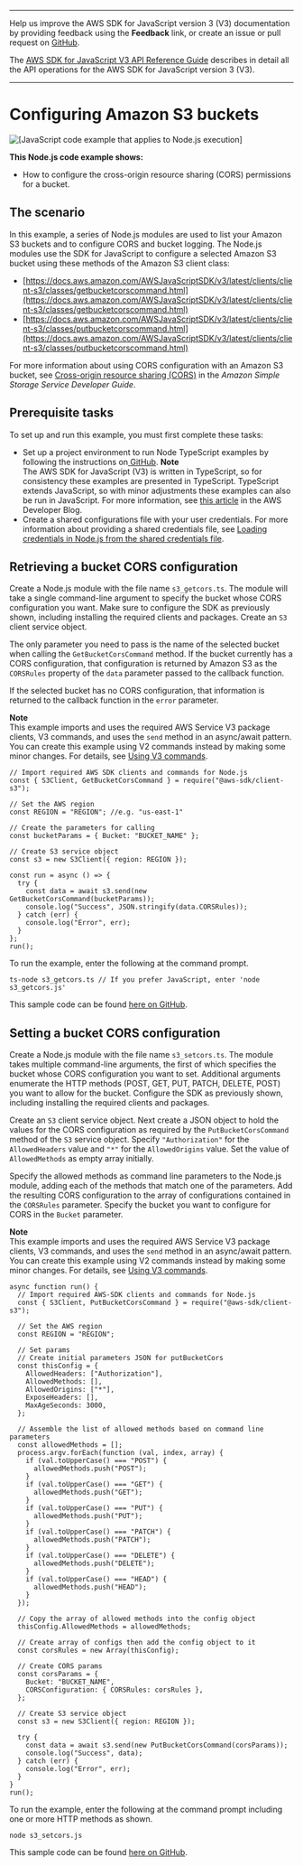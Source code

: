 --------

Help us improve the AWS SDK for JavaScript version 3 \(V3\) documentation by providing feedback using the **Feedback** link, or create an issue or pull request on [GitHub](https://github.com/awsdocs/aws-sdk-for-javascript-v3)\.

 The [AWS SDK for JavaScript V3 API Reference Guide](https://docs.aws.amazon.com/AWSJavaScriptSDK/v3/latest/index.html) describes in detail all the API operations for the AWS SDK for JavaScript version 3 \(V3\)\.

--------

# Configuring Amazon S3 buckets<a name="s3-example-configuring-buckets"></a>

![\[JavaScript code example that applies to Node.js execution\]](http://docs.aws.amazon.com/sdk-for-javascript/v3/developer-guide/images/nodeicon.png)

**This Node\.js code example shows:**
+ How to configure the cross\-origin resource sharing \(CORS\) permissions for a bucket\.

## The scenario<a name="s3-example-configuring-buckets-scenario"></a>

In this example, a series of Node\.js modules are used to list your Amazon S3 buckets and to configure CORS and bucket logging\. The Node\.js modules use the SDK for JavaScript to configure a selected Amazon S3 bucket using these methods of the Amazon S3 client class:
+ [https://docs.aws.amazon.com/AWSJavaScriptSDK/v3/latest/clients/client-s3/classes/getbucketcorscommand.html](https://docs.aws.amazon.com/AWSJavaScriptSDK/v3/latest/clients/client-s3/classes/getbucketcorscommand.html)
+ [https://docs.aws.amazon.com/AWSJavaScriptSDK/v3/latest/clients/client-s3/classes/putbucketcorscommand.html](https://docs.aws.amazon.com/AWSJavaScriptSDK/v3/latest/clients/client-s3/classes/putbucketcorscommand.html)

For more information about using CORS configuration with an Amazon S3 bucket, see [Cross\-origin resource sharing \(CORS\)](https://docs.aws.amazon.com/AmazonS3/latest/dev/cors.html) in the *Amazon Simple Storage Service Developer Guide*\.

## Prerequisite tasks<a name="s3-example-configuring-buckets-prerequisites"></a>

To set up and run this example, you must first complete these tasks:
+ Set up a project environment to run Node TypeScript examples by following the instructions on[ GitHub](https://github.com/awsdocs/aws-doc-sdk-examples/tree/master/javascriptv3/example_code/s3/README.md)\.
**Note**  
The AWS SDK for JavaScript \(V3\) is written in TypeScript, so for consistency these examples are presented in TypeScript\. TypeScript extends JavaScript, so with minor adjustments these examples can also be run in JavaScript\. For more information, see [this article](https://aws.amazon.com/blogs/developer/first-class-typescript-support-in-modular-aws-sdk-for-javascript/) in the AWS Developer Blog\.
+ Create a shared configurations file with your user credentials\. For more information about providing a shared credentials file, see [Loading credentials in Node\.js from the shared credentials file](loading-node-credentials-shared.md)\.

## Retrieving a bucket CORS configuration<a name="s3-example-configuring-buckets-get-cors"></a>

Create a Node\.js module with the file name `s3_getcors.ts`\. The module will take a single command\-line argument to specify the bucket whose CORS configuration you want\. Make sure to configure the SDK as previously shown, including installing the required clients and packages\. Create an `S3` client service object\. 

The only parameter you need to pass is the name of the selected bucket when calling the `GetBucketCorsCommand` method\. If the bucket currently has a CORS configuration, that configuration is returned by Amazon S3 as the `CORSRules` property of the `data` parameter passed to the callback function\.

If the selected bucket has no CORS configuration, that information is returned to the callback function in the `error` parameter\.

**Note**  
This example imports and uses the required AWS Service V3 package clients, V3 commands, and uses the `send` method in an async/await pattern\. You can create this example using V2 commands instead by making some minor changes\. For details, see [Using V3 commands](welcome.md#using_v3_commands)\.

```
// Import required AWS SDK clients and commands for Node.js
const { S3Client, GetBucketCorsCommand } = require("@aws-sdk/client-s3");

// Set the AWS region
const REGION = "REGION"; //e.g. "us-east-1"

// Create the parameters for calling
const bucketParams = { Bucket: "BUCKET_NAME" };

// Create S3 service object
const s3 = new S3Client({ region: REGION });

const run = async () => {
  try {
    const data = await s3.send(new GetBucketCorsCommand(bucketParams));
    console.log("Success", JSON.stringify(data.CORSRules));
  } catch (err) {
    console.log("Error", err);
  }
};
run();
```

To run the example, enter the following at the command prompt\.

```
ts-node s3_getcors.ts // If you prefer JavaScript, enter 'node s3_getcors.js'
```

This sample code can be found [here on GitHub](https://github.com/awsdocs/aws-doc-sdk-examples/blob/master/javascriptv3/example_code/s3/src/s3_getcors.ts)\.

## Setting a bucket CORS configuration<a name="s3-example-configuring-buckets-put-cors"></a>

Create a Node\.js module with the file name `s3_setcors.ts`\. The module takes multiple command\-line arguments, the first of which specifies the bucket whose CORS configuration you want to set\. Additional arguments enumerate the HTTP methods \(POST, GET, PUT, PATCH, DELETE, POST\) you want to allow for the bucket\. Configure the SDK as previously shown, including installing the required clients and packages\.

 Create an `S3` client service object\. Next create a JSON object to hold the values for the CORS configuration as required by the `PutBucketCorsCommand` method of the `S3` service object\. Specify `"Authorization"` for the `AllowedHeaders` value and `"*"` for the `AllowedOrigins` value\. Set the value of `AllowedMethods` as empty array initially\.

Specify the allowed methods as command line parameters to the Node\.js module, adding each of the methods that match one of the parameters\. Add the resulting CORS configuration to the array of configurations contained in the `CORSRules` parameter\. Specify the bucket you want to configure for CORS in the `Bucket` parameter\.

**Note**  
This example imports and uses the required AWS Service V3 package clients, V3 commands, and uses the `send` method in an async/await pattern\. You can create this example using V2 commands instead by making some minor changes\. For details, see [Using V3 commands](welcome.md#using_v3_commands)\.

```
async function run() {
  // Import required AWS-SDK clients and commands for Node.js
  const { S3Client, PutBucketCorsCommand } = require("@aws-sdk/client-s3");

  // Set the AWS region
  const REGION = "REGION";

  // Set params
  // Create initial parameters JSON for putBucketCors
  const thisConfig = {
    AllowedHeaders: ["Authorization"],
    AllowedMethods: [],
    AllowedOrigins: ["*"],
    ExposeHeaders: [],
    MaxAgeSeconds: 3000,
  };

  // Assemble the list of allowed methods based on command line parameters
  const allowedMethods = [];
  process.argv.forEach(function (val, index, array) {
    if (val.toUpperCase() === "POST") {
      allowedMethods.push("POST");
    }
    if (val.toUpperCase() === "GET") {
      allowedMethods.push("GET");
    }
    if (val.toUpperCase() === "PUT") {
      allowedMethods.push("PUT");
    }
    if (val.toUpperCase() === "PATCH") {
      allowedMethods.push("PATCH");
    }
    if (val.toUpperCase() === "DELETE") {
      allowedMethods.push("DELETE");
    }
    if (val.toUpperCase() === "HEAD") {
      allowedMethods.push("HEAD");
    }
  });

  // Copy the array of allowed methods into the config object
  thisConfig.AllowedMethods = allowedMethods;

  // Create array of configs then add the config object to it
  const corsRules = new Array(thisConfig);

  // Create CORS params
  const corsParams = {
    Bucket: "BUCKET_NAME",
    CORSConfiguration: { CORSRules: corsRules },
  };

  // Create S3 service object
  const s3 = new S3Client({ region: REGION });

  try {
    const data = await s3.send(new PutBucketCorsCommand(corsParams));
    console.log("Success", data);
  } catch (err) {
    console.log("Error", err);
  }
}
run();
```

To run the example, enter the following at the command prompt including one or more HTTP methods as shown\.

```
node s3_setcors.js
```

This sample code can be found [here on GitHub](https://github.com/awsdocs/aws-doc-sdk-examples/blob/master/javascriptv3/example_code/s3/src/s3_setcors.ts)\.